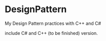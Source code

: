 # DesignPattern
My Design Pattern practices with C++ and C# 

include C# and C++ (to be finished) version.
